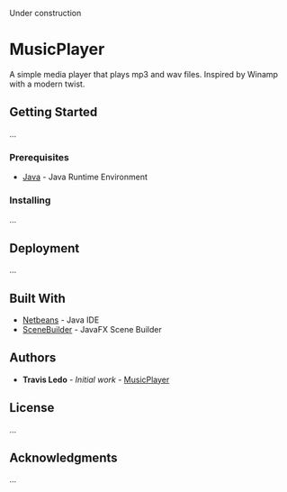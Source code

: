 Under construction
# MusicPlayer

A simple media player that plays mp3 and wav files. Inspired by Winamp with a modern twist.

## Getting Started

...

### Prerequisites

* [Java](https://www.java.com) - Java Runtime Environment


### Installing

...


## Deployment

...

## Built With

* [Netbeans](https://netbeans.org/) - Java IDE
* [SceneBuilder](https://gluonhq.com/products/scene-builder/) - JavaFX Scene Builder

## Authors

* **Travis Ledo** - *Initial work* - [MusicPlayer](https://github.com/TravisLedo)


## License
...
## Acknowledgments
...

